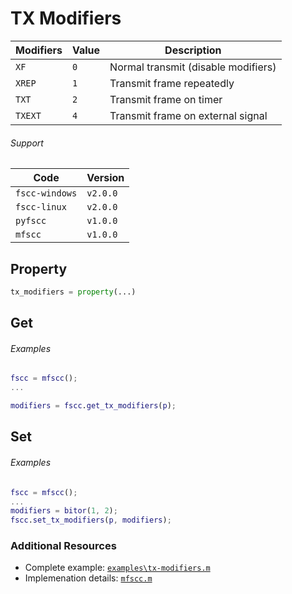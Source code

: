 # TX Modifiers

| Modifiers | Value | Description
| -------- | ------ | -----------
| `XF`     | `0`    | Normal transmit (disable modifiers)
| `XREP`   | `1`    | Transmit frame repeatedly
| `TXT`    | `2`    | Transmit frame on timer
| `TXEXT`  | `4`    | Transmit frame on external signal

###### Support
| Code           | Version
| -------------- | --------
| `fscc-windows` | `v2.0.0`
| `fscc-linux`   | `v2.0.0`
| `pyfscc`       | `v1.0.0`
| `mfscc`        | `v1.0.0`


## Property
```python
tx_modifiers = property(...)
```


## Get
###### Examples
```MATLAB
fscc = mfscc();
...

modifiers = fscc.get_tx_modifiers(p);
```


## Set
###### Examples
```MATLAB
fscc = mfscc();
...
modifiers = bitor(1, 2);
fscc.set_tx_modifiers(p, modifiers);
```


### Additional Resources
- Complete example: [`examples\tx-modifiers.m`](https://github.com/commtech/mfscc/blob/master/examples/tx-modifiers.m)
- Implemenation details: [`mfscc.m`](https://github.com/commtech/mfscc/blob/master/mfscc.m)
